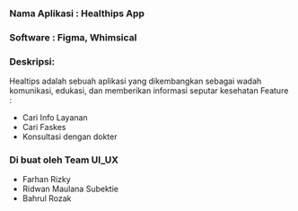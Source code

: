 ### Nama Aplikasi : Healthips App
### Software : Figma, Whimsical
### Deskripsi:
Healtips adalah sebuah aplikasi yang dikembangkan sebagai wadah komunikasi, edukasi, dan memberikan informasi seputar kesehatan
Feature :
- Cari Info Layanan
- Cari Faskes
- Konsultasi dengan dokter
### Di buat oleh Team UI_UX
- Farhan Rizky
- Ridwan Maulana Subektie
- Bahrul Rozak 
